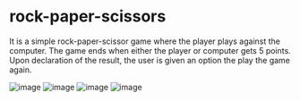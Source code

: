 # rock-paper-scissors
It is a simple rock-paper-scissor game where the player plays against the computer.
The game ends when either the player or computer gets 5 points.
Upon declaration of the result, the user is given an option the play the game again.

![image](https://github.com/nikhil-tiwary61/rock-paper-scissors/assets/126336117/d587d0d0-5f8d-4053-8b86-afcc1da9bc1e)
![image](https://github.com/nikhil-tiwary61/rock-paper-scissors/assets/126336117/6e0394ed-81c1-4476-8b2f-e7f971af7ef0)
![image](https://github.com/nikhil-tiwary61/rock-paper-scissors/assets/126336117/e195a824-498d-459a-8bb7-c972e1ee9382)
![image](https://github.com/nikhil-tiwary61/rock-paper-scissors/assets/126336117/7ec0dcd8-57a4-4ead-a2f4-12e8f4f915d1)


